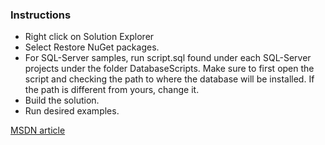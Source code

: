 ### Instructions

- Right click on Solution Explorer
- Select Restore NuGet packages.
- For SQL-Server samples, run script.sql found under each SQL-Server projects under the folder DatabaseScripts. Make sure to first open the script and checking the path to where the database will be installed. If the path is different from yours, change it.
- Build the solution.
- Run desired examples.

[MSDN article](https://code.msdn.microsoft.com/Connecting-to-databases-d031e08c)